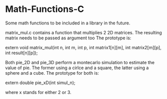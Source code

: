 # Math-Functions-C
 Some math functions to be included in a library in the future.
 
 matrix_mul.c contains a function that multiplies 2 2D matrices. The resulting matrix needs to be passed as argument too The prototype is:
 
 extern void matrix_mul(int n, int m, int p, int matrix1[n][m], int matrix2[m][p], int result[n][p]);
 
 Both pie_2D and pie_3D perform a montecarlo simulation to estimate the value of pie. The former using a cirlce and a square, the latter using a sphere
 and a cube. The prototype for both is:
 
 extern double pie_xD(int simul_n); 
 
 where x stands for either 2 or 3.  
